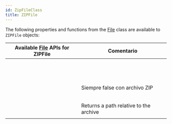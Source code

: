 ```yaml
---
id: ZipFileClass
title: ZIPFile
---
```


The following properties and functions from the [File](FileClass.md) class are available to `ZIPFile` objects:

| Available [File](FileClass.md) APIs for ZIPFile                                               | Comentario                             |
| --------------------------------------------------------------------------------------------- | -------------------------------------- |
| [<!-- INCLUDE #document.copyTo().Syntax -->](FileClass.md#copyto)                   |                                        |
| [<!-- INCLUDE #document.creationDate.Syntax -->](FileClass.md#creationdate)         |                                        |
| [<!-- INCLUDE #document.creationTime.Syntax -->](FileClass.md#creationtime)         |                                        |
| [<!-- INCLUDE #document.exists.Syntax -->](FileClass.md#exists)                     |                                        |
| [<!-- INCLUDE #document.extension.Syntax -->](FileClass.md#extension)               |                                        |
| [<!-- INCLUDE #document.fullName.Syntax -->](FileClass.md#fullname)                 |                                        |
| [<!-- INCLUDE #document.getContent().Syntax -->](FileClass.md#getcontent)           |                                        |
| [<!-- INCLUDE #document.getIcon().Syntax -->](FileClass.md#geticon)                 |                                        |
| [<!-- INCLUDE #document.getText().Syntax -->](FileClass.md#gettext)                 |                                        |
| [<!-- INCLUDE #document.hidden.Syntax -->](FileClass.md#hidden)                     |                                        |
| [<!-- INCLUDE #document.isAlias.Syntax -->](FileClass.md#isalias)                   |                                        |
| [<!-- INCLUDE #document.isFile.Syntax -->](FileClass.md#isfile)                     |                                        |
| [<!-- INCLUDE #document.isFolder.Syntax -->](FileClass.md#isfolder)                 |                                        |
| [<!-- INCLUDE #document.isWritable.Syntax -->](FileClass.md#iswritable)             | Siempre false con archivo ZIP          |
| [<!-- INCLUDE #document.modificationDate.Syntax -->](FileClass.md#modificationdate) |                                        |
| [<!-- INCLUDE #document.modificationTime.Syntax -->](FileClass.md#modificationtime) |                                        |
| [<!-- INCLUDE #document.name.Syntax -->](FileClass.md#name)                         |                                        |
| [<!-- INCLUDE #document.original.Syntax -->](FileClass.md#original)                 |                                        |
| [<!-- INCLUDE #document.parent.Syntax -->](FileClass.md#parent)                     |                                        |
| [<!-- INCLUDE #document.path.Syntax -->](FileClass.md#path)                         | Returns a path relative to the archive |
| [<!-- INCLUDE #document.platformPath.Syntax -->](FileClass.md#platformpath)         |                                        |


<style> h2 { background: #d9ebff;}</style>
